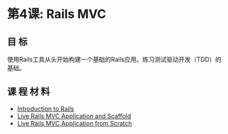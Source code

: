 第4课: Rails MVC
====================

目 标
---------

使用Rails工具从头开始构建一个基础的Rails应用。练习测试驱动开发（TDD）的基础。

课 程 材 料
---------------

* [Introduction to Rails](4.1-rails-basics.md)
* [Live Rails MVC Application and Scaffold](4.2-rails-mvc-scaffold.md)
* [Live Rails MVC Application from Scratch](4.3-rails-mvc-dev.md)

